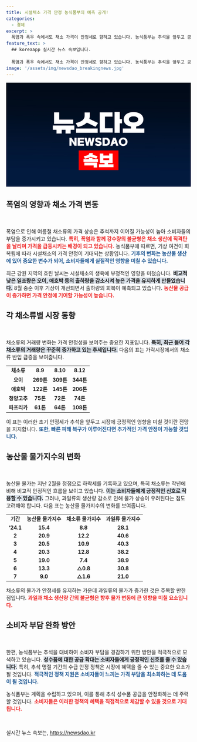 ```yaml
---
title: 시설채소 가격 안정 농식품부의 예측 공개!
categories:
  - 경제
excerpt: >
  폭염과 폭우 속에서도 채소 가격이 안정세로 향하고 있습니다. 농식품부는 추석을 앞두고 공급 확대와 소비자 부담 경감 방안을 모색 중입니다. 소비자들은 가격 안정을 통해 부담을 덜 수 있을 것으로 기대됩니다.
feature_text: >
  ## koreaapp 실시간 뉴스 속보입니다.

  폭염과 폭우 속에서도 채소 가격이 안정세로 향하고 있습니다. 농식품부는 추석을 앞두고 공급 확대와 소비자 부담 경감 방안을 모색 중입니다. 소비자들은 가격 안정을 통해 부담을 덜 수 있을 것으로 기대됩니다.
image: '/assets/img/newsdao_breakingnews.jpg'
---
```


<p><img src="/assets/img/newsdao_breakingnews.jpg" alt="koreaapp 속보" /></p>

<h2 data-ke-size="size26">폭염의 영향과 채소 가격 변동</h2>

<p data-ke-size="size16">&nbsp;</p>

<p>폭염으로 인해 여름철 채소류의 가격 상승은 추석까지 이어질 가능성이 높아 소비자들의 부담을 증가시키고 있습니다. <b><span style="color: #ee2323;">특히, 폭염과 함께 강수량의 불균형은 채소 생산에 직격탄을 날리며 가격을 급등시키는 배경이 되고 있습니다.</span></b> 농식품부에 따르면, 기상 여건이 회복됨에 따라 시설채소의 가격 안정이 기대되는 상황입니다. <b><span style="color: #1a5490;">기후의 변화는 농산물 생산에 있어 중요한 변수가 되어, 소비자들에게 실질적인 영향을 미칠 수 있습니다.</span></b></p>

<p>최근 강원 지역의 흐린 날씨는 시설채소의 생육에 부정적인 영향을 미쳤습니다. <b><span style="background-color: #21538527;">비교적 낮은 일조량은 오이, 애호박 등의 출하량을 감소시켜 높은 가격을 유지하게 만들었습니다.</span></b> 8월 중순 이후 기상이 개선되면서 출하량의 회복이 예측되고 있습니다. <b><span style="color: #ee2323;">농산물 공급이 증가하면 가격 안정에 기여할 가능성이 높습니다.</span></b></p>

<h2 data-ke-size="size26">각 채소류별 시장 동향</h2>

<p data-ke-size="size16">&nbsp;</p>

<p>채소류의 거래량 변화는 가격 안정성을 보여주는 중요한 지표입니다. <b><span style="background-color: #21538527;">특히, 최근 들어 각 채소류의 거래량은 꾸준히 증가하고 있는 추세입니다.</span></b> 다음의 표는 가락시장에서의 채소류 반입 급증을 보여줍니다.</p>

<table>
<tr>
<td style="text-align: center; height: 17px;"><b>채소류</b></td>
<td style="text-align: center; height: 17px;"><b>8.9</b></td>
<td style="text-align: center; height: 17px;"><b>8.10</b></td>
<td style="text-align: center; height: 17px;"><b>8.12</b></td>
</tr>
<tr>
<td style="text-align: center; height: 17px;"><b>오이</b></td>
<td style="text-align: center; height: 17px;"><b>269톤</b></td>
<td style="text-align: center; height: 17px;"><b>309톤</b></td>
<td style="text-align: center; height: 17px;"><b>344톤</b></td>
</tr>
<tr>
<td style="text-align: center; height: 17px;"><b>애호박</b></td>
<td style="text-align: center; height: 17px;"><b>122톤</b></td>
<td style="text-align: center; height: 17px;"><b>145톤</b></td>
<td style="text-align: center; height: 17px;"><b>206톤</b></td>
</tr>
<tr>
<td style="text-align: center; height: 17px;"><b>청양고추</b></td>
<td style="text-align: center; height: 17px;"><b>75톤</b></td>
<td style="text-align: center; height: 17px;"><b>72톤</b></td>
<td style="text-align: center; height: 17px;"><b>74톤</b></td>
</tr>
<tr>
<td style="text-align: center; height: 17px;"><b>파프리카</b></td>
<td style="text-align: center; height: 17px;"><b>61톤</b></td>
<td style="text-align: center; height: 17px;"><b>64톤</b></td>
<td style="text-align: center; height: 17px;"><b>108톤</b></td>
</tr>
</table>

<p>이 표는 이러한 초기 안정세가 추석을 앞두고 시장에 긍정적인 영향을 미칠 것이란 전망을 지지합니다. <b><span style="color: #1a5490;">또한, 빠른 피해 복구가 이루어진다면 추가적인 가격 안정이 가능할 것입니다.</span></b> </p>

<h2 data-ke-size="size26">농산물 물가지수의 변화</h2>

<p data-ke-size="size16">&nbsp;</p>

<p>농산물 물가는 지난 2월을 정점으로 하락세를 기록하고 있으며, 특히 채소류는 작년에 비해 비교적 안정적인 흐름을 보이고 있습니다. <b><span style="background-color: #21538527;">이는 소비자들에게 긍정적인 신호로 작용할 수 있습니다.</span></b> 그러나, 과일류의 생산량 감소로 인해 물가 상승이 우려된다는 점도 고려해야 합니다. 다음 표는 농산물 물가지수의 변화를 보여줍니다.</p>

<table>
<tr>
<td style="text-align: center; height: 17px;"><b>기간</b></td>
<td style="text-align: center; height: 17px;"><b>농산물 물가지수</b></td>
<td style="text-align: center; height: 17px;"><b>채소류 물가지수</b></td>
<td style="text-align: center; height: 17px;"><b>과일류 물가지수</b></td>
</tr>
<tr>
<td style="text-align: center; height: 17px;"><b>‘24.1</b></td>
<td style="text-align: center; height: 17px;"><b>15.4</b></td>
<td style="text-align: center; height: 17px;"><b>8.8</b></td>
<td style="text-align: center; height: 17px;"><b>28.1</b></td>
</tr>
<tr>
<td style="text-align: center; height: 17px;"><b>2</b></td>
<td style="text-align: center; height: 17px;"><b>20.9</b></td>
<td style="text-align: center; height: 17px;"><b>12.2</b></td>
<td style="text-align: center; height: 17px;"><b>40.6</b></td>
</tr>
<tr>
<td style="text-align: center; height: 17px;"><b>3</b></td>
<td style="text-align: center; height: 17px;"><b>20.5</b></td>
<td style="text-align: center; height: 17px;"><b>10.9</b></td>
<td style="text-align: center; height: 17px;"><b>40.3</b></td>
</tr>
<tr>
<td style="text-align: center; height: 17px;"><b>4</b></td>
<td style="text-align: center; height: 17px;"><b>20.3</b></td>
<td style="text-align: center; height: 17px;"><b>12.8</b></td>
<td style="text-align: center; height: 17px;"><b>38.2</b></td>
</tr>
<tr>
<td style="text-align: center; height: 17px;"><b>5</b></td>
<td style="text-align: center; height: 17px;"><b>19.0</b></td>
<td style="text-align: center; height: 17px;"><b>7.4</b></td>
<td style="text-align: center; height: 17px;"><b>38.9</b></td>
</tr>
<tr>
<td style="text-align: center; height: 17px;"><b>6</b></td>
<td style="text-align: center; height: 17px;"><b>13.3</b></td>
<td style="text-align: center; height: 17px;"><b>△0.8</b></td>
<td style="text-align: center; height: 17px;"><b>30.8</b></td>
</tr>
<tr>
<td style="text-align: center; height: 17px;"><b>7</b></td>
<td style="text-align: center; height: 17px;"><b>9.0</b></td>
<td style="text-align: center; height: 17px;"><b>△1.6</b></td>
<td style="text-align: center; height: 17px;"><b>21.0</b></td>
</tr>
</table>

<p>채소류의 물가가 안정세를 유지하는 가운데 과일류의 물가가 증가한 것은 주목할 만한 점입니다. <b><span style="color: #ee2323;">과일과 채소 생산량 간의 불균형은 향후 물가 변동에 큰 영향을 미칠 요소입니다.</span></b></p>

<h2 data-ke-size="size26">소비자 부담 완화 방안</h2>

<p data-ke-size="size16">&nbsp;</p>

<p>한편, 농식품부는 추석을 대비하여 소비자 부담을 경감하기 위한 방안을 적극적으로 모색하고 있습니다. <b><span style="background-color: #21538527;">성수품에 대한 공급 확대는 소비자들에게 긍정적인 신호를 줄 수 있습니다.</span></b> 특히, 추석 명절 기간의 수급 안정 정책은 시장에 혜택을 줄 수 있는 중요한 요소가 될 것입니다. <b><span style="color: #1a5490;">적극적인 정책 지원은 소비자들이 느끼는 가격 부담을 최소화하는 데 도움이 될 것입니다.</span></b></p>

<p>농식품부는 계획을 수립하고 있으며, 이를 통해 추석 성수품 공급을 안정화하는 데 주력할 것입니다. <b><span style="color: #ee2323;">소비자들은 이러한 정책의 혜택을 직접적으로 체감할 수 있을 것으로 기대됩니다.</span></b></p>

<p data-ke-size="size16">&nbsp;</p>
실시간 뉴스 속보는, <a href="https://newsdao.kr" rel="dofollow">https://newsdao.kr</a>


